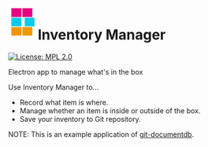 <img alt="Inventory Manager" src="https://github.com/sosuisen/inventory-manager/blob/main/assets/inventory_manager_icon-128x128.png" width=60 height=60 align="left"> 

# Inventory Manager
[![License: MPL 2.0](https://img.shields.io/badge/License-MPL%202.0-brightgreen.svg)](LICENSE)

Electron app to manage what's in the box

Use Inventory Manager to...
- Record what item is where.
- Manage whether an item is inside or outside of the box.
- Save your inventory to Git repository.

NOTE: This is an example application of [git-documentdb](https://github.com/sosuisen/git-documentdb).
